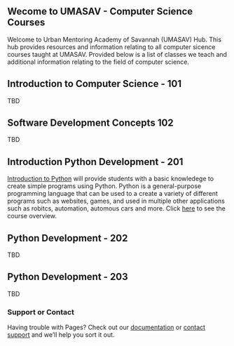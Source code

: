 ## Wecome to UMASAV - Computer Science Courses

Welcome to Urban Mentoring Academy of Savannah (UMASAV) Hub. This hub provides resources and information relating to all computer sicence courses taught at UMASAV. Provided below is a list of classes we teach and additional information relating to the field of computer science.

## Introduction to Computer Science - 101
TBD

## Software Development Concepts 102
TBD

## Introduction Python Development - 201
[Introduction to Python](https://github.com/brandonmichaelhunter/UMASAV/edit/gh-pages/index.md) will provide students with a basic knowledege to create simple programs using Python. Python is a general-purpose programming language that can be used to a create a variety of different programs such as websites, games, and used in multiple other applications such as robitcs, automation, automous cars and more. Click [here](https://github.com/brandonmichaelhunter/UMASAV/edit/gh-pages/index.md) to see the course overview.

## Python Development - 202
TBD

## Python Development - 203
TBD

### Support or Contact

Having trouble with Pages? Check out our [documentation](https://docs.github.com/categories/github-pages-basics/) or [contact support](https://support.github.com/contact) and we’ll help you sort it out.
